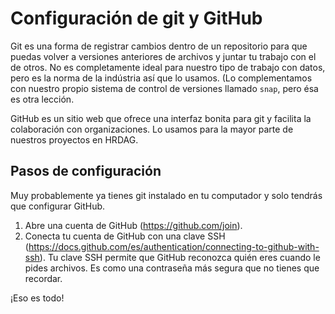 # Configuración de git y GitHub

Git es una forma de registrar cambios dentro de un repositorio para que puedas volver a versiones anteriores de archivos y juntar tu trabajo con el de otros. No es completamente ideal para nuestro tipo de trabajo con datos, pero es la norma de la indústria así que lo usamos. (Lo complementamos con nuestro propio sistema de control de versiones llamado `snap`, pero ésa es otra lección.

GitHub es un sitio web que ofrece una interfaz bonita para git y facilita la colaboración con organizaciones. Lo usamos para la mayor parte de nuestros proyectos en HRDAG.

## Pasos de configuración

Muy probablemente ya tienes git instalado en tu computador y solo tendrás que configurar GitHub.

1. Abre una cuenta de GitHub (https://github.com/join).
2. Conecta tu cuenta de GitHub con una clave SSH (https://docs.github.com/es/authentication/connecting-to-github-with-ssh). Tu clave SSH permite que GitHub reconozca quién eres cuando le pides archivos. Es como una contraseña más segura que no tienes que recordar.

¡Eso es todo!
